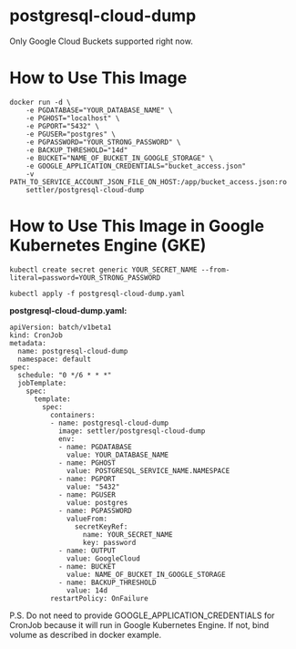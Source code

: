 # postgresql-cloud-dump
Only Google Cloud Buckets supported right now.

# How to Use This Image
```
docker run -d \
    -e PGDATABASE="YOUR_DATABASE_NAME" \
    -e PGHOST="localhost" \
    -e PGPORT="5432" \
    -e PGUSER="postgres" \
    -e PGPASSWORD="YOUR_STRONG_PASSWORD" \
    -e BACKUP_THRESHOLD="14d"
    -e BUCKET="NAME_OF_BUCKET_IN_GOOGLE_STORAGE" \
    -e GOOGLE_APPLICATION_CREDENTIALS="bucket_access.json"
    -v PATH_TO_SERVICE_ACCOUNT_JSON_FILE_ON_HOST:/app/bucket_access.json:ro
    settler/postgresql-cloud-dump
```

# How to Use This Image in Google Kubernetes Engine (GKE)
`kubectl create secret generic YOUR_SECRET_NAME --from-literal=password=YOUR_STRONG_PASSWORD`

`kubectl apply -f postgresql-cloud-dump.yaml`

**postgresql-cloud-dump.yaml:**
```
apiVersion: batch/v1beta1
kind: CronJob
metadata:
  name: postgresql-cloud-dump
  namespace: default
spec:
  schedule: "0 */6 * * *"
  jobTemplate:
    spec:
      template:
        spec:
          containers:
          - name: postgresql-cloud-dump
            image: settler/postgresql-cloud-dump
            env:
            - name: PGDATABASE
              value: YOUR_DATABASE_NAME
            - name: PGHOST
              value: POSTGRESQL_SERVICE_NAME.NAMESPACE
            - name: PGPORT
              value: "5432"
            - name: PGUSER
              value: postgres
            - name: PGPASSWORD
              valueFrom:
                secretKeyRef:
                  name: YOUR_SECRET_NAME
                  key: password
            - name: OUTPUT
              value: GoogleCloud
            - name: BUCKET
              value: NAME_OF_BUCKET_IN_GOOGLE_STORAGE
            - name: BACKUP_THRESHOLD
              value: 14d 
          restartPolicy: OnFailure
```
P.S. Do not need to provide GOOGLE_APPLICATION_CREDENTIALS for CronJob because it will run in Google Kubernetes Engine. If not, bind volume as described in docker example.
